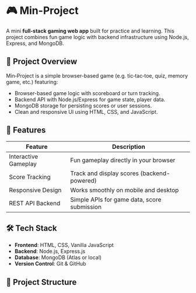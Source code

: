 # 🎮 Min-Project

A mini **full‑stack gaming web app** built for practice and learning. This project combines fun game logic with backend infrastructure using Node.js, Express, and MongoDB.

## 🧩 Project Overview

Min‑Project is a simple browser-based game (e.g. tic‑tac‑toe, quiz, memory game, etc.) featuring:
- Browser-based game logic with scoreboard or turn tracking.
- Backend API with Node.js/Express for game state, player data.
- MongoDB storage for persisting scores or user sessions.
- Clean and responsive UI using HTML, CSS, and JavaScript.

## 🚀 Features

| Feature           | Description                                      |
|------------------|--------------------------------------------------|
| Interactive Gameplay | Fun gameplay directly in your browser |
| Score Tracking    | Track and display scores (backend-powered)        |
| Responsive Design | Works smoothly on mobile and desktop             |
| REST API Backend  | Simple APIs for game data, score submission       |

## 🛠️ Tech Stack

- **Frontend**: HTML, CSS, Vanilla JavaScript  
- **Backend**: Node.js, Express.js  
- **Database**: MongoDB (Atlas or local)  
- **Version Control**: Git & GitHub

## 📂 Project Structure

